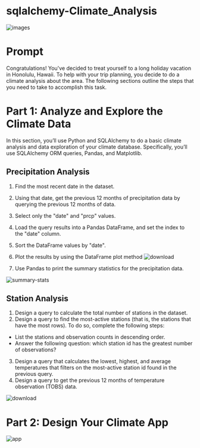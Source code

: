 # sqlalchemy-Climate_Analysis

![images](https://user-images.githubusercontent.com/119361768/221124496-7c603ea5-60b4-4a18-b872-ac6e720976a6.jpg)

# Prompt
Congratulations! You've decided to treat yourself to a long holiday vacation in Honolulu, Hawaii. To help with your trip planning, you decide to do a climate analysis about the area. The following sections outline the steps that you need to take to accomplish this task.


# Part 1: Analyze and Explore the Climate Data
In this section, you’ll use Python and SQLAlchemy to do a basic climate analysis and data exploration of your climate database. Specifically, you’ll use SQLAlchemy ORM queries, Pandas, and Matplotlib.

## Precipitation Analysis
1. Find the most recent date in the dataset.
2. Using that date, get the previous 12 months of precipitation data by querying the previous 12 months of data.
3. Select only the "date" and "prcp" values.
4. Load the query results into a Pandas DataFrame, and set the index to the "date" column.
5. Sort the DataFrame values by "date".
6. Plot the results by using the DataFrame plot method
![download](https://user-images.githubusercontent.com/119361768/221122400-118c9750-ca6e-42e3-9373-622cfdddbb11.png)

7. Use Pandas to print the summary statistics for the precipitation data.

![summary-stats](https://user-images.githubusercontent.com/119361768/221122770-4ca745fc-b985-4346-8627-14717a6ac15d.png)

## Station Analysis
1. Design a query to calculate the total number of stations in the dataset.
2. Design a query to find the most-active stations (that is, the stations that have the most rows). To do so, complete the following steps:
  - List the stations and observation counts in descending order.
  - Answer the following question: which station id has the greatest number of observations?
3. Design a query that calculates the lowest, highest, and average temperatures that filters on the most-active station id found in the previous query.
4. Design a query to get the previous 12 months of temperature observation (TOBS) data. 

![download](https://user-images.githubusercontent.com/119361768/221123153-33c8ff93-947f-4040-89d6-be8eaa1d3165.png)


# Part 2: Design Your Climate App
![app](https://user-images.githubusercontent.com/119361768/221123699-93560856-259e-42ef-a823-fa2854f6f2a8.png)
